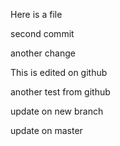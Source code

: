 Here is a file

second commit

another change


This is edited on github


another test from github


update on new branch


update on master
